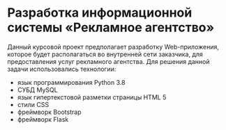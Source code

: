 # Разработка информационной системы «Рекламное агентство»
Данный курсовой проект предполагает разработку Web-приложения, 
которое будет располагаться во внутренней сети заказчика, для предоставления 
услуг рекламного агентства. 
Для решения данной задачи использовались технологии: 
+ язык программирования Python 3.8
+ СУБД MySQL 
+ язык гипертекстовой разметки страницы HTML 5 
+ стили CSS 
+ фреймворк Bootstrap 
+ фреймворк Flask
